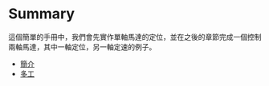 # Summary

這個簡單的手冊中，我們會先實作單軸馬達的定位，並在之後的章節完成一個控制兩軸馬達，其中一軸定位，另一軸定速的例子。

- [簡介](./README.md)
- [多工](./tasks.md)
